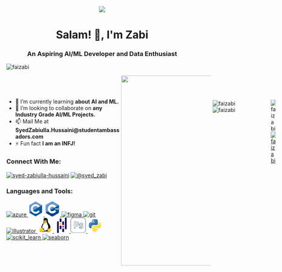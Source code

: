 <div align="center"> <img src="https://i.postimg.cc/SKg76Tms/white-technology-background-23-21483n90168.png"> </div>
<h1 align="center">Salam! 👋, I'm Zabi</h1>
<h3 align="center">An Aspiring AI/ML Developer and Data Enthusiast</h3>

<p align="left"> <img src="https://komarev.com/ghpvc/?username=faizabi&label=Profile%20views&color=0e75b6&style=flat" alt="faizabi" /> </p>



<div style="display: flex; justify-content: space-between;">
  <div style="width: 60%;">
    <ul class="points" style="margin-top: 60px;">
      <li> 🌱 I’m currently learning <strong>about AI and ML.</strong>
      <li> 👯 I’m looking to collaborate on <strong>any Industry Grade AI/ML Projects.</strong>
      <li> 📫 Mail Me at <strong>SyedZabiulla.Hussaini@studentambassadors.com</strong>
      <li> ⚡ Fun fact <strong>I am an INFJ!</strong>
    </ul>
    <h3> Connect With Me:</h3>
    <p class="icons"> <a href="https://linkedin.com/in/syed-zabiulla-hussaini" target="blank"><img align="center" src="https://raw.githubusercontent.com/rahuldkjain/github-profile-readme-generator/master/src/images/icons/Social/linked-in-alt.svg" alt="syed-zabiulla-hussaini" height="30" width="40" /></a>
    <a href="https://medium.com/@syed_zabi" target="blank"><img align="center" src="https://raw.githubusercontent.com/rahuldkjain/github-profile-readme-generator/master/src/images/icons/Social/medium.svg" alt="@syed_zabi" height="30" width="40" /></a></p>
    <h3> Languages and Tools: </h3>
    <p class="logos"><a href="https://azure.microsoft.com/en-in/" target="_blank" rel="noreferrer"> <img src="https://www.vectorlogo.zone/logos/microsoft_azure/microsoft_azure-icon.svg" alt="azure" width="40" height="40"/> </a> <a href="https://www.cprogramming.com/" target="_blank" rel="noreferrer"> <img src="https://raw.githubusercontent.com/devicons/devicon/master/icons/c/c-original.svg" alt="c" width="40" height="40"/> </a> <a href="https://www.w3schools.com/cpp/" target="_blank" rel="noreferrer"> <img src="https://raw.githubusercontent.com/devicons/devicon/master/icons/cplusplus/cplusplus-original.svg" alt="cplusplus" width="40" height="40"/> </a> <a href="https://www.figma.com/" target="_blank" rel="noreferrer"> <img src="https://www.vectorlogo.zone/logos/figma/figma-icon.svg" alt="figma" width="40" height="40"/> </a> <a href="https://git-scm.com/" target="_blank" rel="noreferrer"> <img src="https://www.vectorlogo.zone/logos/git-scm/git-scm-icon.svg" alt="git" width="40" height="40"/> </a> <a href="https://www.adobe.com/in/products/illustrator.html" target="_blank" rel="noreferrer"> <img src="https://www.vectorlogo.zone/logos/adobe_illustrator/adobe_illustrator-icon.svg" alt="illustrator" width="40" height="40"/> </a> <a href="https://www.linux.org/" target="_blank" rel="noreferrer"> <img src="https://raw.githubusercontent.com/devicons/devicon/master/icons/linux/linux-original.svg" alt="linux" width="40" height="40"/> </a> <a href="https://pandas.pydata.org/" target="_blank" rel="noreferrer"> <img src="https://raw.githubusercontent.com/devicons/devicon/2ae2a900d2f041da66e950e4d48052658d850630/icons/pandas/pandas-original.svg" alt="pandas" width="40" height="40"/> </a> <a href="https://www.photoshop.com/en" target="_blank" rel="noreferrer"> <img src="https://raw.githubusercontent.com/devicons/devicon/master/icons/photoshop/photoshop-line.svg" alt="photoshop" width="40" height="40"/> </a> <a href="https://www.python.org" target="_blank" rel="noreferrer"> <img src="https://raw.githubusercontent.com/devicons/devicon/master/icons/python/python-original.svg" alt="python" width="40" height="40"/> </a> <a href="https://scikit-learn.org/" target="_blank" rel="noreferrer"> <img src="https://upload.wikimedia.org/wikipedia/commons/0/05/Scikit_learn_logo_small.svg" alt="scikit_learn" width="40" height="40"/> </a> <a href="https://seaborn.pydata.org/" target="_blank" rel="noreferrer"> <img src="https://seaborn.pydata.org/_images/logo-mark-lightbg.svg" alt="seaborn" width="40" height="40"/> </a> </p>
  </div>
  



<div style="display: flex; justify-coontent: space-between;">
  <div style="width: 60%;">
    <img src="https://i.postimg.cc/ydp8V9sW/pixai-1739957946177463946-1.png" width="350" height="500">
  </div>
  <div style="width 50%;">
    <p class="stats" style="margin-top: 65px;"> <img align="right" src="https://github-readme-stats.vercel.app/api/top-langs?username=faizabi&show_icons=true&locale=en&layout=compact" alt="faizabi" /></p>
    <p>&nbsp;<img align="right" src="https://github-readme-stats.vercel.app/api?username=faizabi&show_icons=true&locale=en" alt="faizabi" /></p>
  </div>
</div>
<div style="display: flex; justify-content: space-between; align-items: flex-start; margin-top: 50px;">
  <div style="width: 30%;">
    <p><img align="left" src="https://github-readme-streak-stats.herokuapp.com/?user=faizabi&" alt="faizabi" /></p>
    <p align="left"> <a href="https://github.com/ryo-ma/github-profile-trophy"><img src="https://github-profile-trophy.vercel.app/?username=faizabi" alt="faizabi" /></a> </p>
  </div>
  
</div> 

<div align="center" style="margin-top: 20px;">
  <img src="https://i.postimg.cc/pTGg9J9b/pixai-1740113105346j3346m83-1.png" width="350" height="500">
</div>
<div align="center" style="margin-top: 20px; font-weight: bold; font-size: 65px;">
  <p> THE END </p>
</div>
